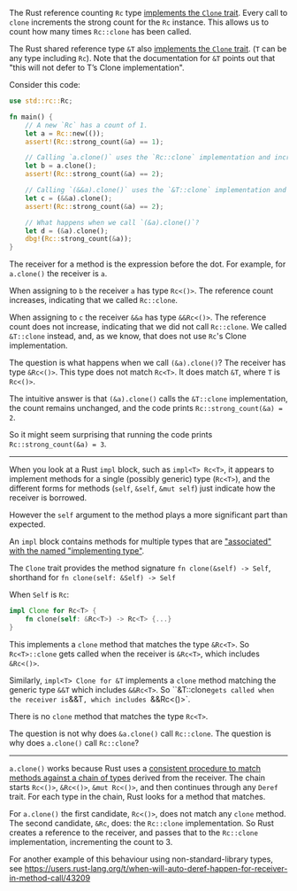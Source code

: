 
The Rust reference counting `Rc` type [implements the `Clone` trait](https://doc.rust-lang.org/std/rc/struct.Rc.html#impl-Clone). Every call to `clone` increments the strong count for the `Rc` instance. This allows us to count how many times `Rc::clone` has been called.

The Rust shared reference type `&T` also [implements the `Clone` trait](https://doc.rust-lang.org/std/primitive.reference.html#trait-implementations-1). (`T` can be any type including `Rc`). Note that the documentation for `&T` points out that "this will not defer to T’s Clone implementation".



Consider this code:
```rust
use std::rc::Rc;

fn main() {
	// A new `Rc` has a count of 1.
	let a = Rc::new(());
	assert!(Rc::strong_count(&a) == 1);

	// Calling `a.clone()` uses the `Rc::clone` implementation and increments the count to 2.
	let b = a.clone();
	assert!(Rc::strong_count(&a) == 2);

	// Calling `(&&a).clone()` uses the `&T::clone` implementation and the count is unchanged.
	let c = (&&a).clone();
	assert!(Rc::strong_count(&a) == 2);

	// What happens when we call `(&a).clone()`?
	let d = (&a).clone();
	dbg!(Rc::strong_count(&a));
}
```

The receiver for a method is the expression before the dot. For example, for `a.clone()` the receiver is `a`.

When assigning to `b` the receiver `a` has type `Rc<()>`. The reference count increases, indicating that we called `Rc::clone`.

When assigning to `c` the receiver `&&a` has type `&&Rc<()>`. The reference count does not increase, indicating that we did not call `Rc::clone`. We called `&T::clone` instead, and, as we know, that does not use `Rc`'s Clone implementation.

The question is what happens when we call `(&a).clone()`?
The receiver has type `&Rc<()>`. This type does not match `Rc<T>`. It does match `&T`, where `T` is `Rc<()>`.

The intuitive answer is that `(&a).clone()` calls the `&T::clone` implementation, the count remains unchanged, and the code prints `Rc::strong_count(&a) = 2`.

So it might seem surprising that running the code prints `Rc::strong_count(&a) = 3`.

---

When you look at a Rust `impl` block, such as `impl<T> Rc<T>`, it appears to implement methods for a single (possibly generic) type (`Rc<T>`), and the different forms for methods (`self`, `&self`, `&mut self`) just indicate how the receiver is borrowed.

However the `self` argument to the method plays a more significant part than expected.

An `impl` block contains methods for multiple types that are ["associated" with the named "implementing type"](https://doc.rust-lang.org/reference/items/associated-items.html#methods).

The `Clone` trait provides the method signature `fn clone(&self) -> Self`, shorthand for `fn clone(self: &Self) -> Self`

When `Self` is `Rc`:
```rust
impl Clone for Rc<T> {
	fn clone(self: &Rc<T>) -> Rc<T> {...}
}
```
This implements a `clone` method that matches the type `&Rc<T>`. So `Rc<T>::clone` gets called when the receiver is `&Rc<T>`, which includes `&Rc<()>`.

Similarly, `impl<T> Clone for &T` implements a `clone` method matching the generic type `&&T` which includes `&&Rc<T>`. So ``&T::clone` gets called when the receiver is `&&T`, which includes `&&Rc<()>`.

There is no `clone` method that matches the type `Rc<T>`.

The question is not why does `&a.clone()` call `Rc::clone`. The question is why does `a.clone()` call `Rc::clone`?

---

`a.clone()` works because Rust uses a [consistent procedure to match methods against a chain of types](https://doc.rust-lang.org/reference/expressions/method-call-expr.html) derived from the receiver. The chain starts `Rc<()>`, `&Rc<()>`, `&mut Rc<()>`, and then continues through any `Deref` trait. For each type in the chain, Rust looks for a method that matches.

For `a.clone()` the first candidate, `Rc<()>`, does not match any `clone` method. The second candidate, `&Rc`, does: the `Rc::clone` implementation.  So Rust creates a reference to the receiver, and passes that to the `Rc::clone` implementation, incrementing the count to 3.

For another example of this behaviour using non-standard-library types, see https://users.rust-lang.org/t/when-will-auto-deref-happen-for-receiver-in-method-call/43209
